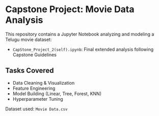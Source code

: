 # Capstone Project: Movie Data Analysis

This repository contains a Jupyter Notebook analyzing and modeling a Telugu movie dataset:

- `CapStone_Project_2(self).ipynb`: Final extended analysis following Capstone Guidelines

## Tasks Covered
- Data Cleaning & Visualization
- Feature Engineering
- Model Building (Linear, Tree, Forest, KNN)
- Hyperparameter Tuning

Dataset used: `Movie Data.csv`
